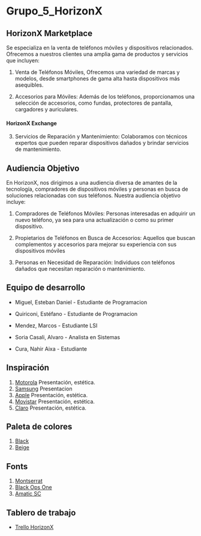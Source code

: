 # Grupo_5_HorizonX

## HorizonX Marketplace
Se especializa en la venta de teléfonos móviles y dispositivos relacionados. Ofrecemos a nuestros clientes una amplia gama de productos y servicios que incluyen: 

1. Venta de Teléfonos Móviles, Ofrecemos una variedad de marcas y modelos, desde smartphones de gama alta hasta dispositivos más asequibles.

2. Accesorios para Móviles: Además de los teléfonos, proporcionamos una selección de accesorios, como fundas, protectores de pantalla, cargadores y auriculares.

#### HorizonX Exchange
3. Servicios de Reparación y Mantenimiento: Colaboramos con técnicos expertos que pueden reparar dispositivos dañados y brindar servicios de mantenimiento.

## Audiencia Objetivo
En HorizonX, nos dirigimos a una audiencia diversa de amantes de la tecnología, compradores de dispositivos móviles y personas en busca de soluciones relacionadas con sus teléfonos. Nuestra audiencia objetivo incluye:

1. Compradores de Teléfonos Móviles: Personas interesadas en adquirir un nuevo teléfono, ya sea para una actualización o como su primer dispositivo.

2. Propietarios de Teléfonos en Busca de Accesorios: Aquellos que buscan complementos y accesorios para mejorar su experiencia con sus dispositivos móviles

3. Personas en Necesidad de Reparación: Individuos con teléfonos dañados que necesitan reparación o mantenimiento.

## Equipo de desarrollo

* Miguel, Esteban Daniel - Estudiante de Programacion

* Quiriconi, Estéfano - Estudiante de Programacion

* Mendez, Marcos - Estudiante LSI

* Soria Casali, Alvaro - Analista en Sistemas

* Cura, Nahir Aixa - Estudiante

## Inspiración

1. [Motorola](https://www.motorola.com.ar) Presentación, estética.
2. [Samsung](https://shop.samsung.com/ar/) Presentacion
3. [Apple](https://www.apple.com) Presentación, estética.
4. [Movistar](https://tiendaonline.movistar.com.ar/) Presentación, estética.
5. [Claro](https://tienda.claro.com.ar/) Presentación, estética.

## Paleta de colores

1. [Black](https://colorhunt.co/palette/0f0f0f232d3f005b41008170)
2. [Beige](https://colorhunt.co/palette/f8f0e5eadbc8dac0a3102c57)

## Fonts

1. [Montserrat](https://fonts.google.com/specimen/Montserrat?query=Montse)
2. [Black Ops One](https://fonts.google.com/specimen/Black+Ops+One)
3. [Amatic SC](https://fonts.google.com/specimen/Amatic+SC)


## Tablero de trabajo

* [Trello HorizonX](https://trello.com/b/uhKA3elP/horizonx)



